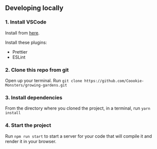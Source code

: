 ## Developing locally

### 1. Install VSCode
Install from [here](https://code.visualstudio.com/).

Install these plugins:
- Prettier
- ESLint

### 2. Clone this repo from git

Open up your terminal.
Run `git clone https://github.com/Coookie-Monsters/growing-gardens.git`

### 3. Install dependencies

From the directory where you cloned the project, in a terminal, run
`yarn install`

### 4. Start the project

Run `npm run start` to start a server for your code that will compile it and render it in your browser.
